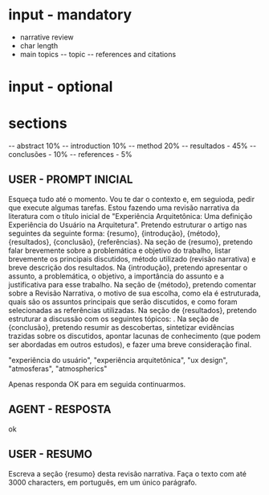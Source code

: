 # input - mandatory

- narrative review
- char length
- main topics
  -- topic
  -- references and citations

# input - optional

# sections

-- abstract 10%
-- introduction 10%
-- method 20%
-- resultados - 45%
-- conclusões - 10%
-- references - 5%

## USER - PROMPT INICIAL

Esqueça tudo até o momento. Vou te dar o contexto e, em seguioda, pedir que execute algumas tarefas. Estou fazendo uma revisão narrativa da literatura com o título inicial de "Experiência Arquitetônica: Uma definição Experiência do Usuário na Arquitetura". Pretendo estruturar o artigo nas seguintes da seguinte forma: {resumo}, {introdução}, {método}, {resultados}, {conclusão}, {referências}.
Na seção de {resumo}, pretendo falar brevemente sobre a problemática e objetivo do trabalho, listar brevemente os <topicos> principais discutidos, método utilizado (revisão narrativa) e breve descrição dos resultados.
Na {introdução}, pretendo apresentar o assunto, a problemática, o objetivo, a importância do assunto e a justificativa para esse trabalho.
Na seção de {método}, pretendo comentar sobre a Revisão Narrativa, o motivo de sua escolha, como ela é estruturada, quais são os assuntos principais que serão discutidos, e como foram selecionadas as referências utilizadas.
Na seção de {resultados}, pretendo estruturar a discussão com os seguintes tópicos: <topicos>.
Na seção de {conclusão}, pretendo resumir as descobertas, sintetizar evidências trazidas sobre os <topicos> discutidos, apontar lacunas de conhecimento (que podem ser abordadas em outros estudos), e fazer uma breve consideração final.

<topicos>
"experiência do usuário", 
"experiência arquitetônica", 
"ux design", 
"atmosferas", 
"atmospherics"
</topicos>

Apenas responda OK para em seguida continuarmos.

## AGENT - RESPOSTA

ok

## USER - RESUMO

Escreva a seção {resumo} desta revisão narrativa. Faça o texto com até 3000 characters, em português, em um único parágrafo.
